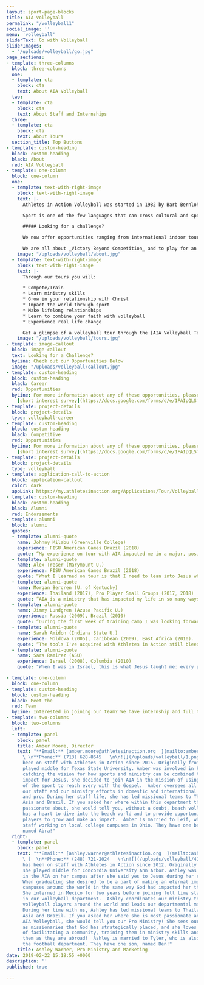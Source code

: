 ```yaml
---
layout: sport-page-blocks
title: AIA Volleyball
permalink: "/volleyball1"
social_image: ''
menu: 'volleyball'
sliderText: Go with Volleyball
sliderImages:
  - "/uploads/volleyball/go.jpg"
page_sections:
- template: three-columns
  block: three-columns
  one:
  - template: cta
    block: cta
    text: About AIA Volleyball
  two:
  - template: cta
    block: cta
    text: About Staff and Internships
  three:
  - template: cta
    block: cta
    text: About Tours
  section_title: Top Buttons
- template: custom-heading
  block: custom-heading
  black: About
  red: AIA Volleyball
- template: one-column
  block: one-column
  one:
  - template: text-with-right-image
    block: text-with-right-image
    text: |-
      Athletes in Action Volleyball was started in 1982 by Barb Bernlohr and Bobby Herron. The first women’s team was sent out that same year, traveling to Japan. Up until the last few years, the focus of AIA Volleyball has been to send our teams internationally, which has led us all over the globe to countries in Latin America, Africa, Europe and Asia. We understand the hunger athletes have to learn and to go out and see the world. From this hunger, tours and projects were born to challenge and provide space for those athletes to learn, grow and go.

      Sport is one of the few languages that can cross cultural and spoken language barriers. This common language of volleyball gives us the ability to open doors, build bridges and change lives all over the country and the world. It’s impact goes well beyond the scoreboard. AIA Volleyball is committed to seeking God’s leading, looking to maximize the impact in the locations we travel to, and investing wholly into the participants on our tours.

      ##### Looking for a challenge?

      We now offer opportunities ranging from international indoor tours, to beach tours, to pro communities and retreats. Within all of our opportunities two things remain very important to us: To offer quality volleyball training from highly qualified coaches and trainers who will invest in you on the court. And to see you as the _Total Athlete/Coach_ (physical, mental and spiritual) that you are, therefore, offering high quality training to you off the court in ministry skills and in your walk with Christ.

      We are all about _Victory Beyond Competition_ and to play for an _Audience of One!!!_
    image: "/uploads/volleyball/about.jpg"
  - template: text-with-right-image
    block: text-with-right-image
    text: |-
      Through our tours you will:

      * Compete/Train
      * Learn ministry skills
      * Grow in your relationship with Christ
      * Impact the world through sport
      * Make lifelong relationships
      * Learn to combine your faith with volleyball
      * Experience real life change

      Get a glimpse of a volleyball tour through the [AIA Volleyball Team Blog](http://teamblogs.athletesinaction.org/section/global-sports/volleyball)
    image: "/uploads/volleyball/tours.jpg"
- template: image-callout
  block: image-callout
  text: Looking for a Challenge?
  byLine: Check out our Opportunities Below
  image: "/uploads/volleyball/callout.jpg"
- template: custom-heading
  block: custom-heading
  black: Career
  red: Opportunities
  byLine: For more information about any of these opportunities, please fill out our
    [short interest survey](https://docs.google.com/forms/d/e/1FAIpQLSf9CpmElnyDOlKG7lwJ3tG2_fI9YaaqkLKyCw2FlmQoxOZGng/viewform?usp=sf_link).
- template: project-details
  block: project-details
  type: volleyball-career
- template: custom-heading
  block: custom-heading
  black: Competitive
  red: Opportunities
  byLine: For more information about any of these opportunities, please fill out our
    [short interest survey](https://docs.google.com/forms/d/e/1FAIpQLSf9CpmElnyDOlKG7lwJ3tG2_fI9YaaqkLKyCw2FlmQoxOZGng/viewform?usp=sf_link).
- template: project-details
  block: project-details
  type: volleyball
- template: application-call-to-action
  block: application-callout
  color: dark
  appLink: https://my.athletesinaction.org/Applications/Tour/Volleyball/default.aspx
- template: custom-heading
  block: custom-heading
  black: Alumni
  red: Endorsements
- template: alumni
  block: alumni
  quotes:
  - template: alumni-quote
    name: Johnny Milabu (Greenville College)
    experience: FISU American Games Brazil (2018)
    quote: “My experience on tour with AIA impacted me in a major, positive way. I saw God unite people from various sports, nations, and cultures, despite language barriers or the fact that they are competing against each other, just to speak about Jesus....AIA has inspired me to bring the knowledge and ideals we implemented on our tour team to my team on campus. I'm going to try to teach my teammates how to play for Christ, and how to inspire others around us to do the same. ”
  - template: alumni-quote
    name: Alex Treser (Marymount U.)
    experience: FISU American Games Brazil (2018)
    quote: “What I learned on tour is that I need to lean into Jesus when I am on the court and ask that his grace, love, and strength rush to my heart when I am playing volleyball. He gets all the glory and is my Audience of 1 when I am on and off the court. Volleyball is no longer just a game, it is one of the many ways in which I can show thanks and worship my God who has so much love for me whether I am winning or losing."
  - template: alumni-quote
    name: Morgan Bergren (U. of Kentucky) 
    experience: Thailand (2017), Pro Player Small Groups (2017, 2018)
    quote: “AIA is a ministry that has impacted my life in so many ways. I attended AIA meetings in college, but was never very serious about them. It wasn't until right after my collegiate career, and the beginning of my pro career, that I became passionate about learning what it looked like to invite God onto the volleyball court with me, and to glorify Him through my sport. On tour, God was a work on my heart, and I was able to learn so much from the amazing staff, our coaches, and my teammates. To be able to come alongside other Christian volleyball players, surrender control, and just play in freedom for God and God alone, was one of the best experiences of my life. Now I get to continue living out those principles alongside other pro volleyball Christians through a Bible study that the staff at AIA have been so amazing to organize. Being so far from home is extremely hard, especially not being surrounded by community. Having this small group is a highlight of my week, and a way to be encouraged and feel connected to other like-minded people playing volleyball abroad. "
  - template: alumni-quote
    name: Jimmy Lundgren (Azusa Pacific U.)
    experience: Russia (2009), Brazil (2010)
    quote: “During the first week of training camp I was looking forward to playing a lot of volleyball with talented athletes. What I didn’t realize was that I would eventually turn my focus from playing volleyball to learning how to share my faith with others. I didn’t know how to share my faith before my AIA trip, but I was taught how to organize and present my testimony. I was excited about this because it gave me the confidence to talk to anyone about my faith. I loved the fact that we trained in our sport, but more importantly in our faith. Making athletics part of my spiritual life was a concept that really altered my faith. I learned that I could use my love of playing volleyball to show others my love for God and everything He has done for me. It was truly an amazing experience – being able to pray with someone who I’d never met before and to grow in my relationship with God.”
  - template: alumni-quote
    name: Sarah Amidon (Indiana State U.)
    experience: Moldova (2005), Caribbean (2009), East Africa (2010).
    quote: “The tools I've acquired with Athletes in Action still bleed into my life on a daily basis. AIA has so much to do with winning hearts for Jesus. God is so much bigger than our fears, weaknesses and less-than-ideal situations. There are lives at stake, and eternity is not a game. We need to GO and MAKE disciples with the same sense of urgency that we have in earning points in a match.”
  - template: alumni-quote
    name: Sara Ramirez (ASU) 
    experience: Israel (2008), Columbia (2010)
    quote: "When I was in Israel, this is what Jesus taught me: every pass, every set, every move is centered around worshiping Jesus. I got to play volleyball with my best friend, Jesus."

- template: one-column
  block: one-column
- template: custom-heading
  block: custom-heading
  black: Meet the
  red: Team
  byLine: Interested in joining our team? We have internship and full time positions open! Click here to fill out an [short interest survey](https://docs.google.com/forms/d/e/1FAIpQLSf9CpmElnyDOlKG7lwJ3tG2_fI9YaaqkLKyCw2FlmQoxOZGng/viewform?usp=sf_link) and one of us will follow up with you!
- template: two-columns
  block: two-columns
  left:
  - template: panel
    block: panel
    title: Amber Moore, Director
    text: "**Email:** [amber.moore@athletesinaction.org  ](mailto:amber.moore@athletesinaction.org)
      \ \n**Phone:** (713) 628-8645   \n\n![](/uploads/volleyball/1.png)Amber has
      been on staff with Athletes in Action since 2015. Originally from Houston, she
      played middle for Texas State University. Amber was involved in FCA and after
      catching the vision for how sports and ministry can be combined to make a huge
      impact for Jesus, she decided to join AIA in the mission of using the language
      of the sport to reach every with the Gospel.  Amber oversees all of AIA Volleyball:
      our staff and our ministry efforts in domestic and international beach, indoor
      and pro. During her staff life, she has led missional teams to Thailand, Central
      Asia and Brazil. If you asked her where within this department that she is most
      passionate about, she would tell you, without a doubt, beach volleyball! She
      has a heart to dive into the beach world and to provide opportunities for beach
      players to grow and make an impact.  Amber is married to Leif, who is also on
      staff working on local college campuses in Ohio. They have one beautiful daughter,
      named Abra!"
  right:
  - template: panel
    block: panel
    text: "**Email:** [ashley.warner@athletesinaction.org  ](mailto:ashley.warner@athletesinaction.org
      \ )  \n**Phone:** (248) 721-2024   \n\n![](/uploads/volleyball/42553491_10213504202419958_4765493440156794880_o.jpeg)Ashley
      has been on staff with Athletes in Action since 2012. Originally from Michigan,
      she played middle for Concordia University Ann Arbor. Ashley was heavily involved
      in the AIA on her campus after she said yes to Jesus during her second year.
      When graduating she desired to be a part of making an eternal impact on other
      campuses around the world in the same way God had impacted her through AIA.
      She interned in Mexico for two years before joining full time staff with AIA
      in our volleyball department.  Ashley coordinates our ministry to professional
      volleyball players around the world and leads our departmental marketing efforts.
      During her time with us, Ashley has led missional teams to Thailand, Central
      Asia and Brazil. If you asked her where she is most passionate about within
      AIA Volleyball, she would tell you our Pro Ministry! She sees our pro players
      as missionaries that God has strategically placed, and she loves to be a part
      of facilitating a community, training them in ministry skills and encouraging
      them as they are abroad!  Ashley is married to Tyler, who is also on staff in
      the football department. They have one son, named Ben!"
    title: Ashley Warner, Pro Ministry and Marketing
date: 2019-02-22 15:18:55 +0000
description: ''
published: true

---
```


